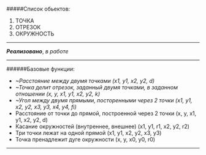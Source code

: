 #####Список обьектов:
1. ТОЧКА
2. ОТРЕЗОК
3. ОКРУЖНОСТЬ

--------------------

***Реализовано***, *в работе*

--------------------
######Базовые функции:

* *~Расстояние между двумя точками (x1, y1, x2, y2, d)*  
* *~Точка делит отрезок, заданный двумя точками, в заданном отношении (x, y, x1, y1, x2, y2, k)*  
* *~Угол между двумя прямыми, посторенными через 2 точки (x1, y1, x2, y2, x3, y3, x4, y4, fi)*  
* Расстояние от точки до прямой, построенной через 2 точки (x, y, x1, y1, x2, y2, d)  
* Касание окружностей (внутреннее, внешнее) (x1, y1, r1, x2, y2, r2)  
* Три точки лежат на одной прямой (x1, y1, x2, y2, x3, y3)  
* Точка пренадлежит дуге окружности (x, y, x0, y0, r0)  

--------------------
